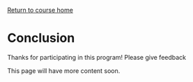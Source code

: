<a href="https://wes-chen.github.io/build-a-website/">Return to course home</a>

# Conclusion

Thanks for participating in this program! Please give feedback

This page will have more content soon.
